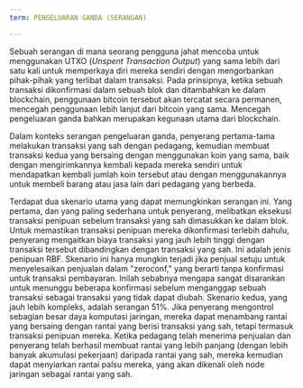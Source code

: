 ```yaml
---
term: PENGELUARAN GANDA (SERANGAN)

---
```

Sebuah serangan di mana seorang pengguna jahat mencoba untuk menggunakan UTXO (*Unspent Transaction Output*) yang sama lebih dari satu kali untuk memperkaya diri mereka sendiri dengan mengorbankan pihak-pihak yang terlibat dalam transaksi. Pada prinsipnya, ketika sebuah transaksi dikonfirmasi dalam sebuah blok dan ditambahkan ke dalam blockchain, penggunaan bitcoin tersebut akan tercatat secara permanen, mencegah penggunaan lebih lanjut dari bitcoin yang sama. Mencegah pengeluaran ganda bahkan merupakan kegunaan utama dari blockchain.

Dalam konteks serangan pengeluaran ganda, penyerang pertama-tama melakukan transaksi yang sah dengan pedagang, kemudian membuat transaksi kedua yang bersaing dengan menggunakan koin yang sama, baik dengan mengirimkannya kembali kepada mereka sendiri untuk mendapatkan kembali jumlah koin tersebut atau dengan menggunakannya untuk membeli barang atau jasa lain dari pedagang yang berbeda.

Terdapat dua skenario utama yang dapat memungkinkan serangan ini. Yang pertama, dan yang paling sederhana untuk penyerang, melibatkan eksekusi transaksi penipuan sebelum transaksi yang sah dimasukkan ke dalam blok. Untuk memastikan transaksi penipuan mereka dikonfirmasi terlebih dahulu, penyerang mengaitkan biaya transaksi yang jauh lebih tinggi dengan transaksi tersebut dibandingkan dengan transaksi yang sah. Ini adalah jenis penipuan RBF. Skenario ini hanya mungkin terjadi jika penjual setuju untuk menyelesaikan penjualan dalam "zeroconf," yang berarti tanpa konfirmasi untuk transaksi pembayaran. Inilah sebabnya mengapa sangat disarankan untuk menunggu beberapa konfirmasi sebelum menganggap sebuah transaksi sebagai transaksi yang tidak dapat diubah. Skenario kedua, yang jauh lebih kompleks, adalah serangan 51%. Jika penyerang mengontrol sebagian besar daya komputasi jaringan, mereka dapat menambang rantai yang bersaing dengan rantai yang berisi transaksi yang sah, tetapi termasuk transaksi penipuan mereka. Ketika pedagang telah menerima penjualan dan penyerang telah berhasil membuat rantai yang lebih panjang (dengan lebih banyak akumulasi pekerjaan) daripada rantai yang sah, mereka kemudian dapat menyiarkan rantai palsu mereka, yang akan dikenali oleh node jaringan sebagai rantai yang sah.